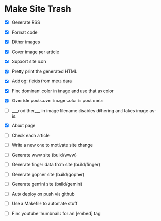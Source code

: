 # Make Site Trash

  * [x] Generate RSS
  * [x] Format code
  * [x] Dither images
  * [x] Cover image per article
  * [x] Support site icon 
  * [x] Pretty print the generated HTML 
  * [x] Add og: fields from meta data  
  * [x] Find dominant color in image and use that as color
  * [x] Override post cover image color in post meta
  * [ ] \_\_\_nodither\_\_\_ in image filename disables dithering and takes image as-is.  
  * [x] About page
  * [ ] Check each article
  * [ ] Write a new one to motivate site change
  * [ ] Generate www site (build/www)  
  * [ ] Generate finger data from site (build/finger)
  * [ ] Generate gopher site (build/gopher)
  * [ ] Generate gemini site (build/gemini)
  * [ ] Auto deploy on push via github
  * [ ] Use a Makefile to automate stuff
  * [ ] Find youtube thumbnails for an [embed] tag

  